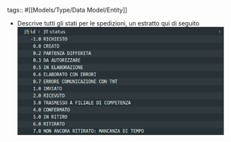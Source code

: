 tags:: #[[Models/Type/Data Model/Entity]]

- Descrive tutti gli stati per le spedizioni, un estratto qui di seguito
  ![image.png](../assets/image_1704283377965_0.png)